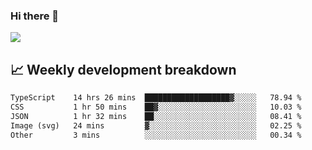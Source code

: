 ### Hi there 👋
<img align="center" src="https://github-readme-stats.vercel.app/api?username=Tumao727&show_icons=true&hide_title=true&theme=dracula" />


## 📈 Weekly development breakdown
<!--START_SECTION:waka-->

```txt
TypeScript    14 hrs 26 mins  ███████████████████▓░░░░░   78.94 %
CSS           1 hr 50 mins    ██▓░░░░░░░░░░░░░░░░░░░░░░   10.03 %
JSON          1 hr 32 mins    ██░░░░░░░░░░░░░░░░░░░░░░░   08.41 %
Image (svg)   24 mins         ▓░░░░░░░░░░░░░░░░░░░░░░░░   02.25 %
Other         3 mins          ░░░░░░░░░░░░░░░░░░░░░░░░░   00.34 %
```

<!--END_SECTION:waka-->
